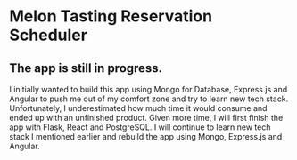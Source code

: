 # Melon Tasting Reservation Scheduler

## The app is still in progress. 

I initially wanted to build this app using Mongo for Database, Express.js and Angular to push me out of my comfort zone and try to learn new tech stack. Unfortunately, I underestimated how much time it would consume and ended up with an unfinished product. Given more time, I will first finish the app with Flask, React and PostgreSQL. I will continue to learn new tech stack I mentioned earlier and rebuild the app using Mongo, Express.js and Angular. 
